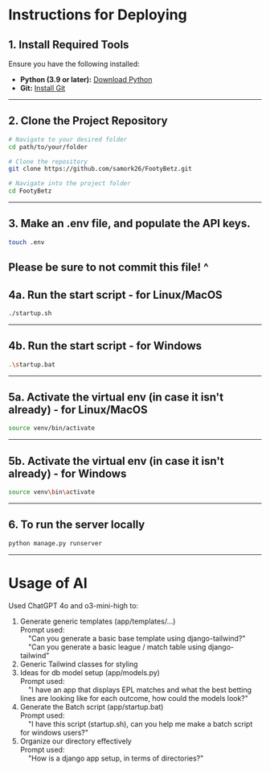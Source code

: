 # **Instructions for Deploying**

## **1. Install Required Tools**
Ensure you have the following installed:
- **Python (3.9 or later):** [Download Python](https://www.python.org/downloads/)
- **Git:** [Install Git](https://git-scm.com/)
---

## **2. Clone the Project Repository**
```bash
# Navigate to your desired folder
cd path/to/your/folder

# Clone the repository
git clone https://github.com/samork26/FootyBetz.git

# Navigate into the project folder
cd FootyBetz
```
---

## 3. Make an .env file, and populate the API keys. 
```bash 
touch .env
```
Please be sure to not commit this file! ^
---

## 4a. Run the start script - for Linux/MacOS
```bash 
./startup.sh 
```
---

## 4b. Run the start script - for Windows
```bash 
.\startup.bat
```
---

## 5a. Activate the virtual env (in case it isn't already) - for Linux/MacOS
```bash 
source venv/bin/activate
```
---

## 5b. Activate the virtual env (in case it isn't already) - for Windows
```bash
source venv\bin\activate
```
---

## 6. To run the server locally
```bash
python manage.py runserver
```
---

# **Usage of AI**
Used ChatGPT 4o and o3-mini-high to:
1. Generate generic templates (app/templates/...)     
    Prompt used:   
    &nbsp;&nbsp;&nbsp;&nbsp;"Can you generate a basic base template using django-tailwind?"  
    &nbsp;&nbsp;&nbsp;&nbsp;"Can you generate a basic league / match table using django-tailwind" 
2. Generic Tailwind classes for styling
3. Ideas for db model setup (app/models.py)   
    Prompt used:    
    &nbsp;&nbsp;&nbsp;&nbsp;"I have an app that displays EPL matches and what the best betting lines are looking like for each outcome, how could the models look?"
4. Generate the Batch script (app/startup.bat)    
    Prompt used:    
    &nbsp;&nbsp;&nbsp;&nbsp;"I have this script (startup.sh), can you help me make a batch script for windows users?"
5. Organize our directory effectively    
    Prompt used:    
    &nbsp;&nbsp;&nbsp;&nbsp;"How is a django app setup, in terms of directories?"